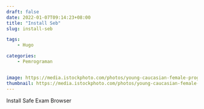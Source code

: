```yaml
---
draft: false
date: 2022-01-07T09:14:23+08:00
title: "Install Seb"
slug: install-seb

tags:
    - Hugo

categories:
    - Pemrograman


image: https://media.istockphoto.com/photos/young-caucasian-female-programmer-in-glasses-writes-program-code-on-a-picture-id1255928059?b=1&k=20&m=1255928059&s=170667a&w=0&h=MTIL0g4Yo1_CUECfmqMPRTt2B3w8kZu6IzTliVlKXdg=
thumbnail: https://media.istockphoto.com/photos/young-caucasian-female-programmer-in-glasses-writes-program-code-on-a-picture-id1255928059?b=1&k=20&m=1255928059&s=170667a&w=0&h=MTIL0g4Yo1_CUECfmqMPRTt2B3w8kZu6IzTliVlKXdg=
---
```


Install Safe Exam Browser
